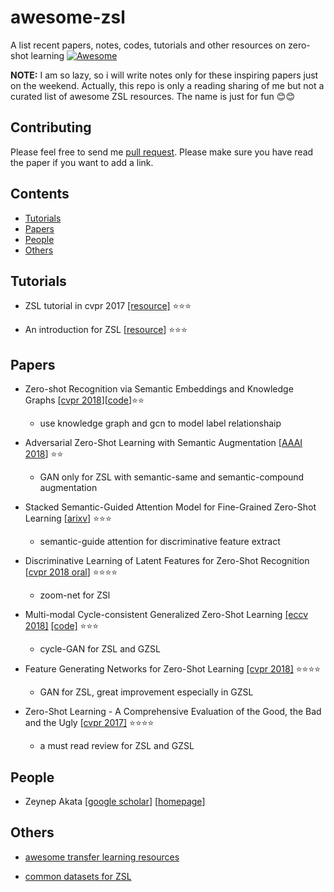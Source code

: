 # awesome-zsl

A list recent papers, notes, codes, tutorials and other resources  on zero-shot learning [![Awesome](https://cdn.rawgit.com/sindresorhus/awesome/d7305f38d29fed78fa85652e3a63e154dd8e8829/media/badge.svg)](https://github.com/sindresorhus/awesome)

**NOTE:** I am so lazy, so i will write notes only for these inspiring papers just on the weekend. Actually, this repo is only a reading sharing of me but not a curated list of awesome ZSL resources. The name is just for fun :blush::blush:

## Contributing

Please feel free to send me [pull request](https://github.com/LittleRedHat/awesome-zsl/pulls). Please make sure you have read the paper if you want to add a link.

## Contents

- [Tutorials](#Tutorials)
- [Papers](#Papers)
- [People](#People)
- [Others](#Others)

## Tutorials

- ZSL tutorial in cvpr 2017 [[resource]](http://101.96.10.64/isis-data.science.uva.nl/tmensink/docs/ZSL17.web.pdf) :star::star::star:

- An introduction for ZSL [[resource](https://zhuanlan.zhihu.com/p/34656727)] :star::star::star:


## Papers
- Zero-shot Recognition via Semantic Embeddings and Knowledge Graphs [[cvpr 2018](https://arxiv.org/pdf/1803.08035.pdf)][[code](https://github.com/JudyYe/zero-shot-gcn)]:star::star:
    - use knowledge graph and gcn to model label relationshaip

- Adversarial Zero-Shot Learning with Semantic Augmentation [[AAAI 2018](https://www.aaai.org/ocs/index.php/AAAI/AAAI18/paper/view/16805/15965)] :star::star:
    - GAN only for ZSL with semantic-same and semantic-compound augmentation

- Stacked Semantic-Guided Attention Model for Fine-Grained Zero-Shot Learning [[arixv](https://arxiv.org/pdf/1805.08113.pdf)] :star::star::star:
    - semantic-guide attention for discriminative feature extract

- Discriminative Learning of Latent Features for Zero-Shot Recognition [[cvpr 2018 oral](https://arxiv.org/pdf/1803.06731.pdf)] :star::star::star::star:
    - zoom-net for ZSl

- Multi-modal Cycle-consistent Generalized Zero-Shot Learning [[eccv 2018]](https://arxiv.org/pdf/1808.00136.pdf) [[code]](https://github.com/rfelixmg/frwgan-eccv18) :star::star::star:
    - cycle-GAN for ZSL and GZSL

- Feature Generating Networks for Zero-Shot Learning [[cvpr 2018]](https://arxiv.org/pdf/1712.00981.pdf) :star::star::star::star:
    - GAN for ZSL, great improvement especially in GZSL

- Zero-Shot Learning - A Comprehensive Evaluation of the Good, the Bad and the Ugly [[cvpr 2017]](https://arxiv.org/pdf/1707.00600.pdf) :star::star::star::star:
    - a must read review for ZSL and GZSL

## People

- Zeynep Akata [[google scholar](https://scholar.google.com/citations?user=jQl9RtkAAAAJ)] [[homepage](https://www.mpi-inf.mpg.de/departments/computer-vision-and-multimodal-computing/people/zeynep-akata/)]

## Others

- [awesome transfer learning resources](https://github.com/jindongwang/transferlearning)

- [common datasets for ZSL](http://www.mpi-inf.mpg.de/zsl-benchmark)